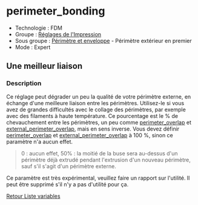 # perimeter_bonding

* Technologie : FDM
* Groupe : [Réglages de l'Impression](../print_settings/print_settings.md)
* Sous groupe : [Périmètre et enveloppe](../print_settings/print_settings.md#périmètres-et-enveloppe) - Périmètre extérieur en premier
* Mode : Expert

## Une meilleur liaison

### Description

Ce réglage peut dégrader un peu la qualité de votre périmètre externe, en échange d'une meilleure liaison entre les périmètres.
Utilisez-le si vous avez de grandes difficultés avec le collage des périmètres, par exemple avec des filaments à haute température.
Ce pourcentage est le % de chevauchement entre les périmètres, un peu comme [perimeter_overlap](perimeter_overlap.md) et [external_perimeter_overlap](external_perimeter_overlap.md), mais en sens inverse. Vous devez définir [perimeter_overlap](perimeter_overlap.md) et [external_perimeter_overlap](external_perimeter_overlap.md) à 100 %, sinon ce paramètre  n'a aucun effet. 
 
>  0 : aucun effet, 50% : la moitié de la buse sera au-dessus d'un périmètre déjà extrudé pendant l'extrusion d'un nouveau périmètre, sauf s'il s'agit d'un périmètre externe.

Ce paramètre est très expérimental, veuillez faire un rapport sur l'utilité. Il peut être supprimé s'il n'y a pas d'utilité pour ça.

[Retour Liste variables](variable_list.md)
